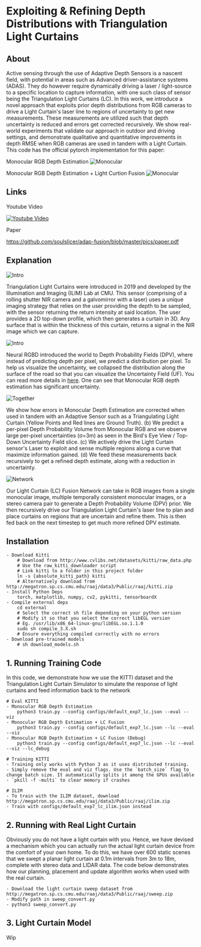# Exploiting & Refining Depth Distributions with Triangulation Light Curtains

## About

Active sensing through the use of Adaptive Depth Sensors is a nascent field, with potential in areas such as Advanced driver-assistance systems (ADAS). They do however require dynamically driving a laser / light-source to a specific location to capture information, with one such class of sensor being the Triangulation Light Curtains (LC). In this work, we introduce a novel approach that exploits prior depth distributions from RGB cameras to drive a Light Curtain's laser line to regions of uncertainty to get new measurements. These measurements are utilized such that depth uncertainty is reduced and errors get corrected recursively. We show real-world experiments that validate our approach in outdoor and driving settings, and demonstrate qualitative and quantitative improvements in depth RMSE when RGB cameras are used in tandem with a Light Curtain. This code has the official pytorch implementation for this paper:

Monocular RGB Depth Estimation
![Monocular](https://github.com/soulslicer/adap-fusion/blob/master/pics/before.gif?raw=true)

Monocular RGB Depth Estimation + Light Curtion Fusion
![Monocular](https://github.com/soulslicer/adap-fusion/blob/master/pics/after.gif?raw=true)

## Links

Youtube Video

[![Youtube Video](https://img.youtube.com/vi/kIjn3U8luV0/0.jpg)](https://www.youtube.com/watch?v=kIjn3U8luV0)

Paper

https://github.com/soulslicer/adap-fusion/blob/master/pics/paper.pdf

## Explanation

![Intro](https://github.com/soulslicer/adap-fusion/blob/master/pics/lc.png?raw=true)

Triangulation Light Curtains were introduced in 2019 and developed by the Illumination and Imaging (ILIM) Lab at CMU. This sensor (comprising of a rolling shutter NIR camera and a galvomirror with a laser) uses a unique imaging strategy that relies on the user providing the depth to be sampled, with the sensor returning the return intensity at said location. The user provides a 2D top-down profile, which then generates a curtain in 3D. Any surface that is within the thickness of this curtain, returns a signal in the NIR image which we can capture. 

![Intro](https://raw.githubusercontent.com/soulslicer/adap-fusion/master/pics/intro.png)

Neural RGBD introduced the world to Depth Probability Fields (DPV), where instead of predicting depth per pixel, we predict a distribution per pixel. To help us visualize the uncertainty, we collapsed the distribution along the surface of the road so that you can visualize the Uncertainty Field (UF). You can read more details in [here](https://github.com/soulslicer/probabilistic-depth/blob/main/pics/explanation.pdf). One can see that Monocular RGB depth estimation has significant uncertainty.

![Together](https://github.com/soulslicer/adap-fusion/blob/master/pics/together.png?raw=true)

We show how errors in Monocular Depth Estimation are corrected when used in tandem with an Adaptive Sensor such as a Triangulating Light Curtain (Yellow Points and Red lines are Ground Truth). (b) We predict a per-pixel Depth Probability Volume from Monocular RGB and we observe large per-pixel uncertainties (σ=3m) as seen in the Bird's Eye View /  Top-Down Uncertainty Field slice. (c) We actively drive the Light Curtain sensor's Laser to exploit and sense multiple regions along a curve that maximize information gained. (d) We feed these measurements back recursively to get a refined depth estimate, along with a reduction in uncertainty.

![Network](https://github.com/soulslicer/adap-fusion/blob/master/pics/network.png?raw=true)

Our Light Curtain (LC) Fusion Network can take in RGB images from a single monocular image, multiple temporally consistent monocular images, or a stereo camera pair to generate a Depth Probability Volume (DPV) prior. We then recursively drive our Triangulation Light Curtain's laser line to plan and place curtains on regions that are uncertain and refine them. This is then fed back on the next timestep to get much more refined DPV estimate.

## Installation

```
- Download Kitti
    # Download from http://www.cvlibs.net/datasets/kitti/raw_data.php
    # Use the raw_kitti_downloader script
    # Link kitti to a folder in this project folder
    ln -s {absolute_kitti_path} kitti
    # Alternatively download from http://megatron.sp.cs.cmu.edu/raaj/data3/Public/raaj/kitti.zip
- Install Python Deps
    torch, matplotlib, numpy, cv2, pykitti, tensorboardX
- Compile external deps
    cd external
    # Select the correct sh file depending on your python version
    # Modify it so that you select the correct libEGL version
    # Eg. /usr/lib/x86_64-linux-gnu/libEGL.so.1.1.0
    sudo sh compile_3.X.sh
    # Ensure everything compiled correctly with no errors
- Download pre-trained models
    # sh download_models.sh
```

## 1. Running Training Code

In this code, we demonstrate how we use the KITTI dataset and the Triangulation Light Curtain Simulator to simulate the response of light curtains and feed information back to the network

```
# Eval KITTI
- Monocular RGB Depth Estimation
    python3 train.py --config configs/default_exp7_lc.json --eval --viz
- Monocular RGB Depth Estimation + LC Fusion
    python3 train.py --config configs/default_exp7_lc.json --lc --eval --viz
- Monocular RGB Depth Estimation + LC Fusion (Debug)
    python3 train.py --config configs/default_exp7_lc.json --lc --eval --viz --lc_debug

# Training KITTI
- Training only works with Python 3 as it uses distributed training. 
- Simply remove the eval and viz flags. Use the `batch_size` flag to change batch size. It automatically splits it among the GPUs available
- `pkill -f -multi` to clear memory if crashes

# ILIM
- To train with the ILIM dataset, download http://megatron.sp.cs.cmu.edu/raaj/data3/Public/raaj/ilim.zip
- Train with configs/default_exp7_lc_ilim.json instead
```

## 2. Running with Real Light Curtain

Obviously you do not have a light curtain with you. Hence, we have devised a mechanism which you can actually run the actual light curtain device from the comfort of your own home. To do this, we have over 600 static scenes that we swept a planar light curtain at 0.1m intervals from 3m to 18m, complete with stereo data and LIDAR data. The code below demonstrates how our planning, placement and update algorithm works when used with the real curtain.

```
- Download the light curtain sweep dataset from http://megatron.sp.cs.cmu.edu/raaj/data3/Public/raaj/sweep.zip
- Modify path in sweep_convert.py
- python3 sweep_convert.py
```

## 3. Light Curtain Model

Wip